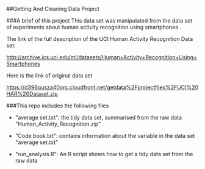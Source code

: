 ##Getting And Cleaning Data Project

###A brief of this project
This data set was manipulated from the data set of experiments about human activity recognition using smartphones .


The link of the full description of the UCI Human Activity Recognition Data set:

http://archive.ics.uci.edu/ml/datasets/Human+Activity+Recognition+Using+Smartphones

Here is the link of original data set

https://d396qusza40orc.cloudfront.net/getdata%2Fprojectfiles%2FUCI%20HAR%20Dataset.zip


###This repo includes the following files

* "average set.txt": the tidy data set, summarised from the raw data "Human_Activity_Recognition.zip"

* "Code book.txt": contains information about the variable in the data set "average set.txt"

* "run_analysis.R": An R script shows how to get a tidy data set from the raw data
